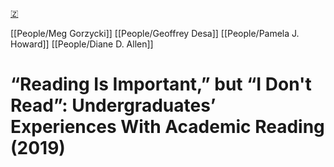 [🇿](zotero://select/library/items/FYFZZ5XB)

[[People/Meg Gorzycki]] [[People/Geoffrey Desa]] [[People/Pamela J. Howard]] [[People/Diane D. Allen]] 
# “Reading Is Important,” but “I Don't Read”: Undergraduates’ Experiences With Academic Reading (2019)

